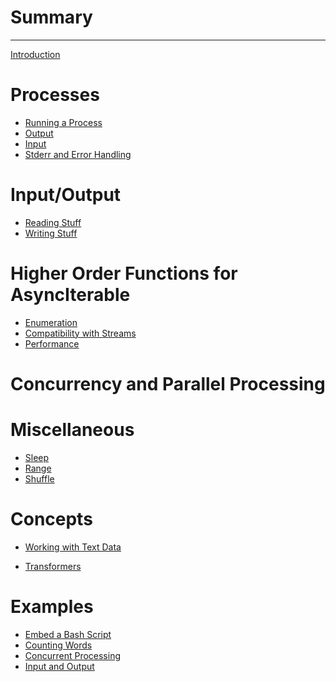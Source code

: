# Summary

---

[Introduction](./introduction.md)

# Processes

- [Running a Process](./process-run.md)
- [Output](./process-output.md)
- [Input](./process-input.md)
- [Stderr and Error Handling](./process-stderr.md)


# Input/Output

- [Reading Stuff]()
- [Writing Stuff]()

# Higher Order Functions for AsyncIterable

- [Enumeration]()
- [Compatibility with Streams]()
- [Performance](./performance.md)

# Concurrency and Parallel Processing

# Miscellaneous

- [Sleep]()
- [Range]()
- [Shuffle]()

# Concepts

- [Working with Text Data](./text-data.md)

<!-- - [Stream Conversions](./conversions.md) -->

- [Transformers](./transform.md)

<!-- - [The Zen of Errors](./errors.md) -->

# Examples

- [Embed a Bash Script]()
- [Counting Words](./example-counting-words.md)
- [Concurrent Processing](./example-concurrent-processing.md)
- [Input and Output](./example-io.md)

<!-- # Minutia

- [Run and the Spread Operator](./spread.md)

- [Level 1](./level1.md)
  - [Level 2](./level2.md)
    - [Level 3](./level3.md) -->

<!-- ---

[Preprocessor Test](./preprocessor-test.md)
-->
